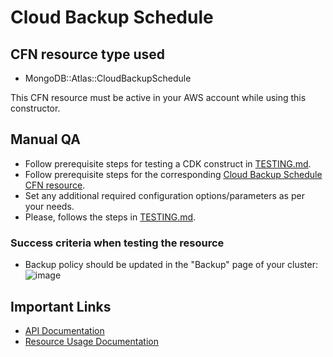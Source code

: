 # Cloud Backup Schedule


## CFN resource type used
- MongoDB::Atlas::CloudBackupSchedule

This CFN resource must be active in your AWS account while using this constructor.


## Manual QA
- Follow prerequisite steps for testing a CDK construct in [TESTING.md](../../../TESTING.md).
- Follow prerequisite steps for the corresponding [Cloud Backup Schedule CFN resource](https://github.com/mongodb/mongodbatlas-cloudformation-resources/blob/master/cfn-resources/cloud-backup-schedule/test/README.md).
- Set any additional required configuration options/parameters as per your needs.
- Please, follows the steps in [TESTING.md](../../../TESTING.md).


### Success criteria when testing the resource
- Backup policy should be updated in the "Backup" page of your cluster:
![image](https://user-images.githubusercontent.com/5663078/227544843-152b52ee-2c23-40db-b8bd-1391ef64aebc.png)


## Important Links
- [API Documentation](https://www.mongodb.com/docs/api/doc/atlas-admin-api-v2/group/endpoint-cloud-backups)
- [Resource Usage Documentation](https://www.mongodb.com/docs/atlas/backup/cloud-backup/overview/#std-label-backup-cloud-provider)
